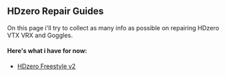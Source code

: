 ## HDzero Repair Guides

On this page i'll try to collect as many info as possible on repairing HDzero VTX VRX and Goggles.

#### Here's what i have for now:

- [HDzero Freestyle v2](/Freestyle_V2/freestyle_v2.md)
